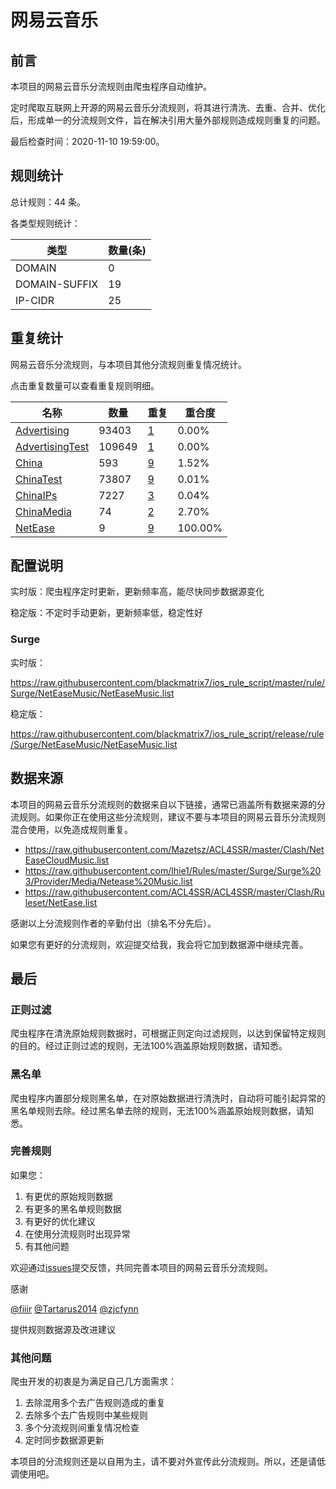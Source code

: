 # 网易云音乐

## 前言

本项目的网易云音乐分流规则由爬虫程序自动维护。

定时爬取互联网上开源的网易云音乐分流规则，将其进行清洗、去重、合并、优化后，形成单一的分流规则文件，旨在解决引用大量外部规则造成规则重复的问题。



最后检查时间：2020-11-10 19:59:00。

## 规则统计

总计规则：44 条。

各类型规则统计：

| 类型 | 数量(条) |
| ---- | ---- |
| DOMAIN | 0 |
| DOMAIN-SUFFIX | 19 |
| IP-CIDR | 25 |
## 重复统计

网易云音乐分流规则，与本项目其他分流规则重复情况统计。

点击重复数量可以查看重复规则明细。

| 名称 | 数量 | 重复 | 重合度 |
| ---- | ---- | ---- | ------ |
|  [Advertising](https://github.com/blackmatrix7/ios_rule_script/tree/master/rule/Surge/Advertising)    | 93403   | [1](https://github.com/blackmatrix7/ios_rule_script/tree/master/rule/Surge/NetEaseMusic/Repeat/Advertising.list)   |   0.00%  |
|  [AdvertisingTest](https://github.com/blackmatrix7/ios_rule_script/tree/master/rule/Surge/AdvertisingTest)    | 109649   | [1](https://github.com/blackmatrix7/ios_rule_script/tree/master/rule/Surge/NetEaseMusic/Repeat/AdvertisingTest.list)   |   0.00%  |
|  [China](https://github.com/blackmatrix7/ios_rule_script/tree/master/rule/Surge/China)    | 593   | [9](https://github.com/blackmatrix7/ios_rule_script/tree/master/rule/Surge/NetEaseMusic/Repeat/China.list)   |   1.52%  |
|  [ChinaTest](https://github.com/blackmatrix7/ios_rule_script/tree/master/rule/Surge/ChinaTest)    | 73807   | [9](https://github.com/blackmatrix7/ios_rule_script/tree/master/rule/Surge/NetEaseMusic/Repeat/ChinaTest.list)   |   0.01%  |
|  [ChinaIPs](https://github.com/blackmatrix7/ios_rule_script/tree/master/rule/Surge/ChinaIPs)    | 7227   | [3](https://github.com/blackmatrix7/ios_rule_script/tree/master/rule/Surge/NetEaseMusic/Repeat/ChinaIPs.list)   |   0.04%  |
|  [ChinaMedia](https://github.com/blackmatrix7/ios_rule_script/tree/master/rule/Surge/ChinaMedia)    | 74   | [2](https://github.com/blackmatrix7/ios_rule_script/tree/master/rule/Surge/NetEaseMusic/Repeat/ChinaMedia.list)   |   2.70%  |
|  [NetEase](https://github.com/blackmatrix7/ios_rule_script/tree/master/rule/Surge/NetEase)    | 9   | [9](https://github.com/blackmatrix7/ios_rule_script/tree/master/rule/Surge/NetEaseMusic/Repeat/NetEase.list)   |   100.00%  |
## 配置说明

实时版：爬虫程序定时更新，更新频率高，能尽快同步数据源变化

稳定版：不定时手动更新，更新频率低，稳定性好

### Surge 
实时版：

https://raw.githubusercontent.com/blackmatrix7/ios_rule_script/master/rule/Surge/NetEaseMusic/NetEaseMusic.list

稳定版：

https://raw.githubusercontent.com/blackmatrix7/ios_rule_script/release/rule/Surge/NetEaseMusic/NetEaseMusic.list

## 数据来源

本项目的网易云音乐分流规则的数据来自以下链接，通常已涵盖所有数据来源的分流规则。如果你正在使用这些分流规则，建议不要与本项目的网易云音乐分流规则混合使用，以免造成规则重复。

- https://raw.githubusercontent.com/Mazetsz/ACL4SSR/master/Clash/NetEaseCloudMusic.list
- https://raw.githubusercontent.com/lhie1/Rules/master/Surge/Surge%203/Provider/Media/Netease%20Music.list
- https://raw.githubusercontent.com/ACL4SSR/ACL4SSR/master/Clash/Ruleset/NetEase.list


感谢以上分流规则作者的辛勤付出（排名不分先后）。

如果您有更好的分流规则，欢迎提交给我，我会将它加到数据源中继续完善。

## 最后

### 正则过滤

爬虫程序在清洗原始规则数据时，可根据正则定向过滤规则，以达到保留特定规则的目的。经过正则过滤的规则，无法100%涵盖原始规则数据，请知悉。

### 黑名单

爬虫程序内置部分规则黑名单，在对原始数据进行清洗时，自动将可能引起异常的黑名单规则去除。经过黑名单去除的规则，无法100%涵盖原始规则数据，请知悉。

### 完善规则

如果您：

1. 有更优的原始规则数据
2. 有更多的黑名单规则数据
3. 有更好的优化建议
4. 在使用分流规则时出现异常
5. 有其他问题

欢迎通过[issues](https://github.com/blackmatrix7/ios_rule_script/issues/new)提交反馈，共同完善本项目的网易云音乐分流规则。

感谢

[@fiiir](https://github.com/fiiir) [@Tartarus2014](https://github.com/Tartarus2014) [@zjcfynn](https://github.com/zjcfynn) 

提供规则数据源及改进建议

### 其他问题

爬虫开发的初衷是为满足自己几方面需求：

1. 去除混用多个去广告规则造成的重复
2. 去除多个去广告规则中某些规则
3. 多个分流规则间重复情况检查
4. 定时同步数据源更新

本项目的分流规则还是以自用为主，请不要对外宣传此分流规则。所以，还是请低调使用吧。